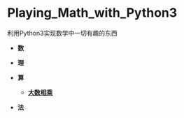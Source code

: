 # Playing_Math_with_Python3
利用Python3实现数学中一切有趣的东西

* **数**


* **理**



* **算**

   + **[大数相乘]()**



* **法**
